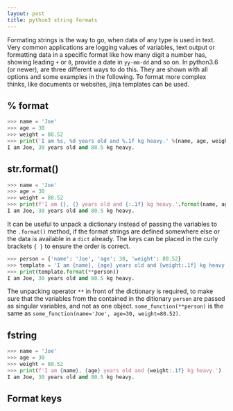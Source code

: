 ```yaml
---
layout: post
title: python3 string formats
---
```


Formating strings is the way to go, when data of any type is used in text. Very common applications are logging values of variables, text output or formatting data in a specific format like how many digit a number has, showing leading `+` or `0`,  provide a date in `yy-mm-dd` and so on. In python3.6 (or newer), are three different ways to do this. They are shown with all options and some examples in the following. 
To format more complex thinks, like documents or websites, jinja templates can be used.

## % format

```python
>>> name = 'Joe'
>>> age = 30
>>> weight = 80.52
>>> print('I am %s, %d years old and %.1f kg heavy.' %(name, age, weight))
I am Joe, 30 years old and 80.5 kg heavy.
```

## str.format()

```python
>>> name = 'Joe'
>>> age = 30
>>> weight = 80.52
>>> print(f'I am {}, {} years old and {:.1f} kg heavy.'.format(name, age, weight))
I am Joe, 30 years old and 80.5 kg heavy.
```

It can be useful to unpack a dictionary instead of passing the variables to the `.format()` method, if the format strings are defined somewhere else or the data is available in a `dict` already. The keys can be placed in the curly brackets `{ }`  to ensure the order is correct.

```python
>>> person = {'name': 'Joe', 'age': 30, 'weight': 80.52}
>>> template = 'I am {name}, {age} years old and {weight:.1f} kg heavy.'
>>> print(template.format(**person))
I am Joe, 30 years old and 80.5 kg heavy.
```

The unpacking operator `**` in front of the dictionary is required, to make sure that the variables from the contained in the ditionary `person` are passed as singular variables, and not as one object. `some_function(**person)` is the same as  `some_function(name='Joe', age=30, weight=80.52)`.



## fstring

```python
>>> name = 'Joe'
>>> age = 30
>>> weight = 80.52
>>> print(f'I am {name}, {age} years old and {weight:.1f} kg heavy.')
I am Joe, 30 years old and 80.5 kg heavy.
```



## Format keys